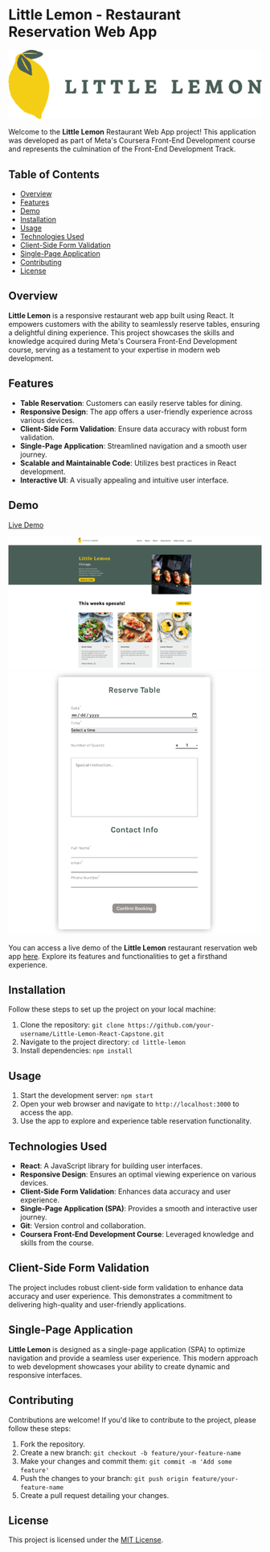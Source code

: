 # Little Lemon - Restaurant Reservation Web App

![Little Lemon](./src/images/little-lemon.png)

Welcome to the **Little Lemon** Restaurant Web App project! This application was developed as part of Meta's Coursera Front-End Development course and represents the culmination of the Front-End Development Track.

## Table of Contents

- [Overview](#overview)
- [Features](#features)
- [Demo](#demo)
- [Installation](#installation)
- [Usage](#usage)
- [Technologies Used](#technologies-used)
- [Client-Side Form Validation](#client-side-form-validation)
- [Single-Page Application](#single-page-application)
- [Contributing](#contributing)
- [License](#license)

## Overview

**Little Lemon** is a responsive restaurant web app built using React. It empowers customers with the ability to seamlessly reserve tables, ensuring a delightful dining experience. This project showcases the skills and knowledge acquired during Meta's Coursera Front-End Development course, serving as a testament to your expertise in modern web development.

## Features

- **Table Reservation**: Customers can easily reserve tables for dining.
- **Responsive Design**: The app offers a user-friendly experience across various devices.
- **Client-Side Form Validation**: Ensure data accuracy with robust form validation.
- **Single-Page Application**: Streamlined navigation and a smooth user journey.
- **Scalable and Maintainable Code**: Utilizes best practices in React development.
- **Interactive UI**: A visually appealing and intuitive user interface.

## Demo

[Live Demo](https://little-lemon-react-capstone.vercel.app)

![image1](./public/images/readme-image1.jpg)
![image1](./public/images/readme-image2.png)

You can access a live demo of the **Little Lemon** restaurant reservation web app [here](https://little-lemon-react-capstone.vercel.app). Explore its features and functionalities to get a firsthand experience.

## Installation

Follow these steps to set up the project on your local machine:

1. Clone the repository: `git clone https://github.com/your-username/Little-Lemon-React-Capstone.git`
2. Navigate to the project directory: `cd little-lemon`
3. Install dependencies: `npm install`

## Usage

1. Start the development server: `npm start`
2. Open your web browser and navigate to `http://localhost:3000` to access the app.
3. Use the app to explore and experience table reservation functionality.

## Technologies Used

- **React**: A JavaScript library for building user interfaces.
- **Responsive Design**: Ensures an optimal viewing experience on various devices.
- **Client-Side Form Validation**: Enhances data accuracy and user experience.
- **Single-Page Application (SPA)**: Provides a smooth and interactive user journey.
- **Git**: Version control and collaboration.
- **Coursera Front-End Development Course**: Leveraged knowledge and skills from the course.

## Client-Side Form Validation

The project includes robust client-side form validation to enhance data accuracy and user experience. This demonstrates a commitment to delivering high-quality and user-friendly applications.

## Single-Page Application

**Little Lemon** is designed as a single-page application (SPA) to optimize navigation and provide a seamless user experience. This modern approach to web development showcases your ability to create dynamic and responsive interfaces.

## Contributing

Contributions are welcome! If you'd like to contribute to the project, please follow these steps:

1. Fork the repository.
2. Create a new branch: `git checkout -b feature/your-feature-name`
3. Make your changes and commit them: `git commit -m 'Add some feature'`
4. Push the changes to your branch: `git push origin feature/your-feature-name`
5. Create a pull request detailing your changes.

## License

This project is licensed under the [MIT License](LICENSE).

